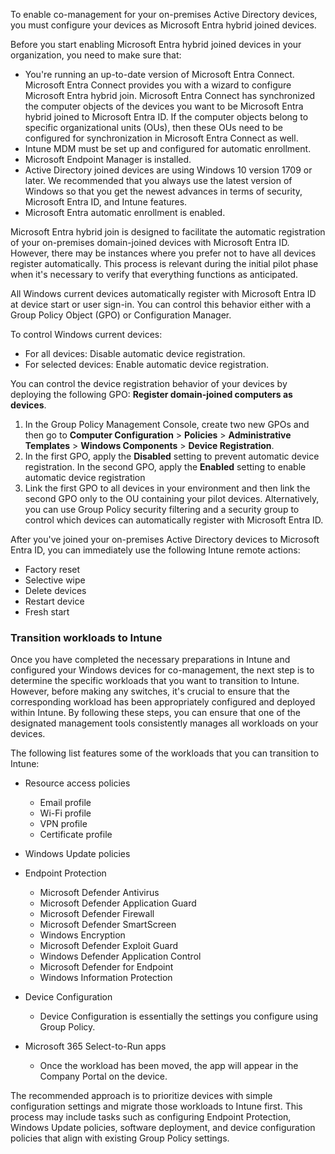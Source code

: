 

To enable co-management for your on-premises Active Directory devices, you must configure your devices as Microsoft Entra hybrid joined devices.

Before you start enabling Microsoft Entra hybrid joined devices in your organization, you need to make sure that:

 -  You're running an up-to-date version of Microsoft Entra Connect. Microsoft Entra Connect provides you with a wizard to configure Microsoft Entra hybrid join. Microsoft Entra Connect has synchronized the computer objects of the devices you want to be Microsoft Entra hybrid joined to Microsoft Entra ID. If the computer objects belong to specific organizational units (OUs), then these OUs need to be configured for synchronization in Microsoft Entra Connect as well.
 -  Intune MDM must be set up and configured for automatic enrollment.
 -  Microsoft Endpoint Manager is installed.
 -  Active Directory joined devices are using Windows 10 version 1709 or later. We recommended that you always use the latest version of Windows so that you get the newest advances in terms of security, Microsoft Entra ID, and Intune features.
 -  Microsoft Entra automatic enrollment is enabled.

Microsoft Entra hybrid join is designed to facilitate the automatic registration of your on-premises domain-joined devices with Microsoft Entra ID. However, there may be instances where you prefer not to have all devices register automatically. This process is relevant during the initial pilot phase when it's necessary to verify that everything functions as anticipated.

All Windows current devices automatically register with Microsoft Entra ID at device start or user sign-in. You can control this behavior either with a Group Policy Object (GPO) or Configuration Manager.

To control Windows current devices:

 -  For all devices: Disable automatic device registration.
 -  For selected devices: Enable automatic device registration.

You can control the device registration behavior of your devices by deploying the following GPO: **Register domain-joined computers as devices**.

1.  In the Group Policy Management Console, create two new GPOs and then go to **Computer Configuration** > **Policies** > **Administrative Templates** > **Windows Components** > **Device Registration**.
2.  In the first GPO, apply the **Disabled** setting to prevent automatic device registration. In the second GPO, apply the **Enabled** setting to enable automatic device registration
3.  Link the first GPO to all devices in your environment and then link the second GPO only to the OU containing your pilot devices. Alternatively, you can use Group Policy security filtering and a security group to control which devices can automatically register with Microsoft Entra ID.

After you've joined your on-premises Active Directory devices to Microsoft Entra ID, you can immediately use the following Intune remote actions:

 -  Factory reset
 -  Selective wipe
 -  Delete devices
 -  Restart device
 -  Fresh start

### Transition workloads to Intune

Once you have completed the necessary preparations in Intune and configured your Windows devices for co-management, the next step is to determine the specific workloads that you want to transition to Intune. However, before making any switches, it's crucial to ensure that the corresponding workload has been appropriately configured and deployed within Intune. By following these steps, you can ensure that one of the designated management tools consistently manages all workloads on your devices.

The following list features some of the workloads that you can transition to Intune:

 -  Resource access policies
    
     -  Email profile
     -  Wi-Fi profile
     -  VPN profile
     -  Certificate profile
 -  Windows Update policies
 -  Endpoint Protection
     -  Microsoft Defender Antivirus
     -  Microsoft Defender Application Guard
     -  Microsoft Defender Firewall
     -  Microsoft Defender SmartScreen
     -  Windows Encryption
     -  Microsoft Defender Exploit Guard
     -  Windows Defender Application Control
     -  Microsoft Defender for Endpoint
     -  Windows Information Protection
 -  Device Configuration
     -  Device Configuration is essentially the settings you configure using Group Policy.
 -  Microsoft 365 Select-to-Run apps
     -  Once the workload has been moved, the app will appear in the Company Portal on the device.

The recommended approach is to prioritize devices with simple configuration settings and migrate those workloads to Intune first. This process may include tasks such as configuring Endpoint Protection, Windows Update policies, software deployment, and device configuration policies that align with existing Group Policy settings.
